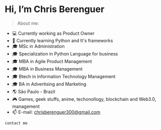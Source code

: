<h1> Hi, I’m Chris Berenguer </h1>
 
> About me:

- 💻 Currently working as Product Owner 
- 🐍 Currently learning Python and It's frameworks
- 🎓 MSc in Administration 
- 🎓 Specialization in Python Language for business 
- 🎓 MBA in Agile Product Management 
- 🎓 MBA in Business Management 
- 🎓 Btech in Information Technology Management 
- 🎓 BA in Advertising and Marketing 
- 🌎 São Paulo - Brazil
- 🎮 Games, geek stuffs, anime, techonollogy, blockchain and Web3.0, management
- 📫 E-mail: chrisberenguer300@gmail.com 

```
contact me
```
